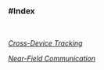 ### #Index

<br>

<cite><i class="hgi-stroke hgi-lock-key"></i> [Cross-Device Tracking](cross-device-tracking.md)</cite>

<cite><i class="hgi-stroke hgi-book-edit"></i> [Near-Field Communication](near-field-communication.md)</cite>
